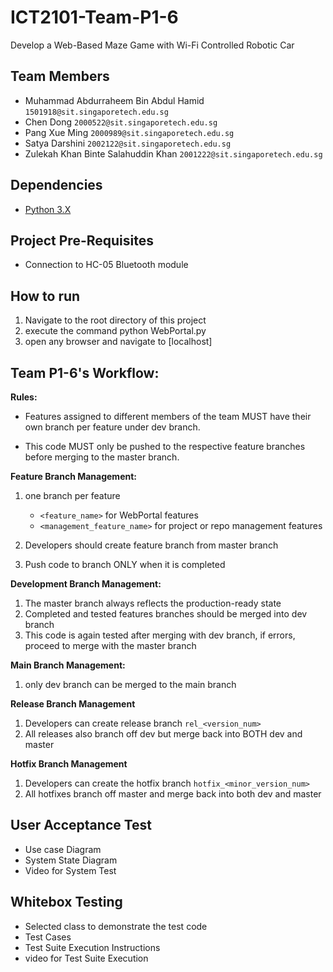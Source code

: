 # ICT2101-Team-P1-6
Develop a Web-Based Maze Game with Wi-Fi Controlled Robotic Car

## Team Members
- Muhammad Abdurraheem Bin Abdul Hamid  `1501918@sit.singaporetech.edu.sg`
- Chen Dong  `2000522@sit.singaporetech.edu.sg`
- Pang Xue Ming  `2000989@sit.singaporetech.edu.sg`
- Satya Darshini   `2002122@sit.singaporetech.edu.sg`
- Zulekah Khan Binte Salahuddin Khan `2001222@sit.singaporetech.edu.sg`

## Dependencies

- [Python 3.X](https://www.python.org/downloads/)

## Project Pre-Requisites

- Connection to HC-05 Bluetooth module

## How to run
1. Navigate to the root directory of this project
2. execute the command python WebPortal.py
3. open any browser and navigate to [localhost]

## Team P1-6's Workflow:
**Rules:**

- Features assigned to different members of the team MUST have their own branch per feature under dev branch.

- This code MUST only be pushed to the respective feature branches before merging to the master branch.

**Feature Branch Management:**
1. one branch per feature
    - `<feature_name>` for WebPortal features
    - `<management_feature_name>` for project or repo management features 

2. Developers should create feature branch from master branch
3. Push code to branch ONLY when it is completed 

**Development Branch Management:**
1. The master branch always reflects the production-ready state
2. Completed and tested features branches should be merged into dev branch
3. This code is again tested after merging with dev branch, if errors, proceed to merge with  the master branch

**Main Branch Management:**
1. only dev branch can be merged to the main branch

**Release Branch Management**
1. Developers can create release branch `rel_<version_num>`
2. All releases also branch off dev but merge back into BOTH dev and master

**Hotfix Branch Management**
1. Developers can create the hotfix branch `hotfix_<minor_version_num>`
2. All hotfixes branch off master and merge back into both dev and master

## User Acceptance Test
- Use case Diagram
- System State Diagram
- Video for System Test

## Whitebox Testing
- Selected class to demonstrate the test code
- Test Cases
- Test Suite Execution Instructions
- video for Test Suite Execution



